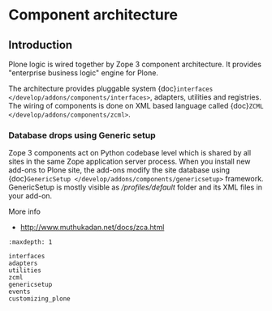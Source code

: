 # Component architecture

## Introduction

Plone logic is wired together by Zope 3 component architecture.
It provides "enterprise business logic" engine for Plone.

The architecture provides pluggable system {doc}`interfaces </develop/addons/components/interfaces>`,
adapters, utilities
and registries. The wiring of components is done on XML based language
called {doc}`ZCML </develop/addons/components/zcml>`.

### Database drops using Generic setup

Zope 3 components act on Python codebase level which is shared by all sites in the
same Zope application server process.
When you install new add-ons to Plone site, the add-ons modify the site database
using {doc}`GenericSetup </develop/addons/components/genericsetup>` framework. GenericSetup
is mostly visible as */profiles/default* folder and its XML files
in your add-on.

More info

- <http://www.muthukadan.net/docs/zca.html>

```{toctree}
:maxdepth: 1

interfaces
adapters
utilities
zcml
genericsetup
events
customizing_plone
```
